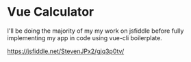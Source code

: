 # Vue Calculator

I'll be doing the majority of my my work on jsfiddle before fully implementing my app in code using vue-cli boilerplate.

https://jsfiddle.net/StevenJPx2/gjq3p0tv/